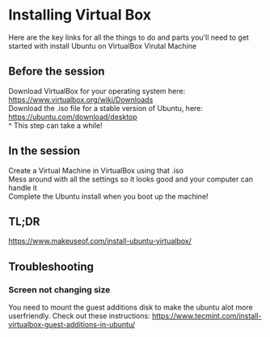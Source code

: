 # Installing Virtual Box

Here are the key links for all the things to do and parts you'll need to get started with install Ubuntu on VirtualBox Virutal Machine

## Before the session
Download VirtualBox for your operating system here: https://www.virtualbox.org/wiki/Downloads  
Download the .iso file for a stable version of Ubuntu, here: https://ubuntu.com/download/desktop  
^ This step can take a while! 

## In the session
Create a Virtual Machine in VirtualBox using that .iso  
Mess around with all the settings so it looks good and your computer can handle it  
Complete the Ubuntu install when you boot up the machine!


## TL;DR
https://www.makeuseof.com/install-ubuntu-virtualbox/  

## Troubleshooting 
### Screen not changing size 
You need to mount the guest additions disk to make the ubuntu alot more userfriendly. Check out these instructions: https://www.tecmint.com/install-virtualbox-guest-additions-in-ubuntu/
